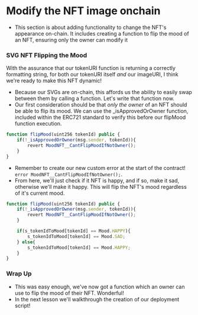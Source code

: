 # Modify the NFT image onchain
- This section is about adding functionality to change the NFT's appearance on-chain. It includes creating a function to flip the mood of an NFT, ensuring only the owner can modify it

### SVG NFT Flipping the Mood

With the assurance that our tokenURI function is returning a correctly formatting string, for both our tokenURI itself _and_ our imageURI, I think we're ready to make this NFT dynamic!
- Because our SVGs are on-chain, this affords us the ability to easily swap between them by calling a function. Let's write that function now.
- Our first consideration should be that _only the owner_ of an NFT should be able to flip its mood. We can use the \_isApprovedOrOwner function, included within the ERC721 standard to verify this before our flipMood function execution.

```js
function flipMood(uint256 tokenId) public {
    if(!_isApprovedOrOwner(msg.sender, tokenId)){
        revert MoodNFT__CantFlipMoodIfNotOwner();
    }
}
```

- Remember to create our new custom error at the start of the contract! `error MoodNFT__CantFlipMoodIfNotOwner();`.
- From here, we'll just check if it NFT is happy, and if so, make it sad, otherwise we'll make it happy. This will flip the NFT's mood regardless of it's current mood.

```js
function flipMood(uint256 tokenId) public {
    if(!_isApprovedOrOwner(msg.sender, tokenId)){
        revert MoodNFT__CantFlipMoodIfNotOwner();
    }

    if(s_tokenIdToMood[tokenId] == Mood.HAPPY){
        s_tokenIdToMood[tokenId] == Mood.SAD;
    } else{
        s_tokenIdToMood[tokenId] == Mood.HAPPY;
    }
}
```

### Wrap Up
- This was easy enough, we've now got a function which an owner can use to flip the mood of their NFT. Wonderful!
- In the next lesson we'll walkthrough the creation of our deployment script!
